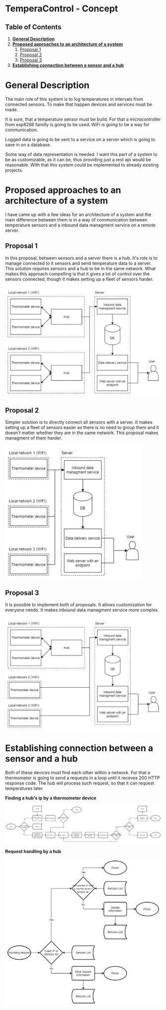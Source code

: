 # TemperaControl - Concept

## Table of Contents

1. [**General Description**](#general-description)
2. [**Proposed approaches to an architecture of a system**](#proposed-approaches-to-an-architecture-of-a-system)
   1. [Proposal 1](#proposal-1)
   2. [Proposal 2](#proposal-2)
   3. [Proposal 3](#proposal-3)
3. [**Establishing connection between a sensor and a hub**](#establishing-connection-between-a-sensor-and-a-hub)

# General Description

The main role of this system is to log temperatures in intervals from connected sensors. To make that happen devices and services must be made.

It is sure, that a temperature sensor must be build. For that a microcontroller from esp8266 familly is going to be used. WiFi is going to be a way for communication.

Logged data is going to be sent to a service on a server which is going to save in on a database.

Some way of data representation is needed. I want this part of a system to be as customizable, as it can be, thus providing just a rest api would be reasonable. With that this system could be implemented to already existing projects.

# Proposed approaches to an architecture of a system

I have came up with a few ideas for an architecture of a system and the main difference between them is in a way of communication between temperature sensors and a inbound data managment service on a remote server.

## Proposal 1

In this proposal, between sensors and a server there is a hub. It's role is to manage connected to it sensors and send temperature data to a server. This solution requires sensors and a hub to be in the same network. What makes this approach compelling is that it gives a lot of control over the sensors connected, though it makes setting up a fleet of sensors harder.

![diagram 1](./assets/architecture-diagram-1.png)

## Proposal 2

Simpler solution is to directly connect all sensors with a server. It makes setting up a fleet of sensors easier as there is no need to group them and it doesn't matter whether they are in the same network. This proposal makes managment of them harder.

![diagram 2](./assets/architecture-diagram-2.png)

## Proposal 3

It is possible to implement both of proposals. It allows customization for everyone needs. It makes inbound data managment service more complex.

![diagram 3](./assets/architecture-diagram-3.png)

# Establishing connection between a sensor and a hub

Both of these devices must find each other within a network. For that a thermometer is going to send a requests in a loop until it receves 200 HTTP response code. The hub will process such request, so that it can request temperatures later.

**Finding a hub's ip by a thermometer device**

![diagram-1](./assets/Establishing-Connection-1.png)

**Request handling by a hub**

![diagram-1](./assets/Establishing-Connection-2.png)
